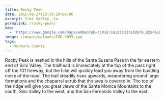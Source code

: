 ```yaml
---
title: Rocky Peak
date: 2015-09-27T23:30:20+00:00
excerpt: Simi Valley, Ca
permalink: /rocky-peak/
map:
  - 'https://www.google.com/maps/embed?pb=!1m18!1m12!1m3!1d2076.8284618796497!2d-118.63760541189211!3d34.26832744643703!2m3!1f0!2f0!3f0!3m2!1i1024!2i768!4f13.1!3m3!1m2!1s0x0%3A0xfa6526ed349556a5!2sRocky+Peak+Trailhead!5e1!3m2!1sen!2sus!4v1488759238479'
image: /images/uploads/IMG_9093.jpg
tags:
  - Ventura County
---
```

Rocky Peak is nestled in the hills of the Santa Susana Pass in the far eastern end of Simi Valley. The trailhead is immediately at the top of the pass right off the 101 freeway, but the hike will quickly lead you away from the bustling noise of the road. The trail steadily rises upwards, meandering around large formations and the chaparral scrub that the area is covered in. The top of the ridge will give you great views of the Santa Monica Mountains to the south, Simi Valley to the west, and the San Fernando Valley to the east.

